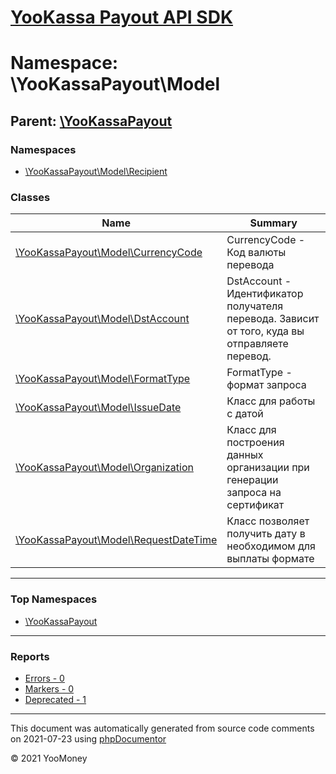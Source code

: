 # [YooKassa Payout API SDK](../home.md)

# Namespace: \YooKassaPayout\Model
## Parent: [\YooKassaPayout](../namespaces/yookassapayout.md)
### Namespaces
* [\YooKassaPayout\Model\Recipient](../namespaces/yookassapayout-model-recipient.md)
### Classes
| Name | Summary |
| ---- | ------- |
| [\YooKassaPayout\Model\CurrencyCode](../classes/YooKassaPayout-Model-CurrencyCode.md) | CurrencyCode - Код валюты перевода |
| [\YooKassaPayout\Model\DstAccount](../classes/YooKassaPayout-Model-DstAccount.md) | DstAccount - Идентификатор получателя перевода. Зависит от того, куда вы отправляете перевод. |
| [\YooKassaPayout\Model\FormatType](../classes/YooKassaPayout-Model-FormatType.md) | FormatType - формат запроса |
| [\YooKassaPayout\Model\IssueDate](../classes/YooKassaPayout-Model-IssueDate.md) | Класс для работы с датой |
| [\YooKassaPayout\Model\Organization](../classes/YooKassaPayout-Model-Organization.md) | Класс для построения данных организации при генерации запроса на сертификат |
| [\YooKassaPayout\Model\RequestDateTime](../classes/YooKassaPayout-Model-RequestDateTime.md) | Класс позволяет получить дату в необходимом для выплаты формате |

---

### Top Namespaces

* [\YooKassaPayout](../namespaces/yookassapayout.md)

---

### Reports
* [Errors - 0](../reports/errors.md)
* [Markers - 0](../reports/markers.md)
* [Deprecated - 1](../reports/deprecated.md)

---

This document was automatically generated from source code comments on 2021-07-23 using [phpDocumentor](http://www.phpdoc.org/)

&copy; 2021 YooMoney